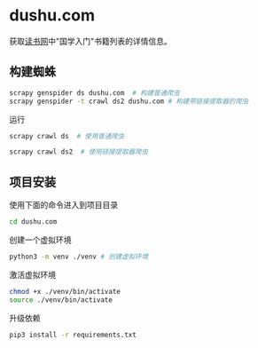 # dushu.com

 获取[读书网](https://www.dushu.com/book/1617.html)中"国学入门"书籍列表的详情信息。
 
## 构建蜘蛛

```bash
scrapy genspider ds dushu.com  # 构建普通爬虫
scrapy genspider -t crawl ds2 dushu.com # 构建带链接提取器的爬虫
```


运行

```bash
scrapy crawl ds  # 使用普通爬虫

scrapy crawl ds2  # 使用链接提取器爬虫
```

## 项目安装

使用下面的命令进入到项目目录

```bash
cd dushu.com
```

创建一个虚拟环境
```bash
python3 -m venv ./venv # 创建虚拟环境
```

激活虚拟环境

```bash
chmod +x ./venv/bin/activate
source ./venv/bin/activate 
```

升级依赖

```bash
pip3 install -r requirements.txt
```